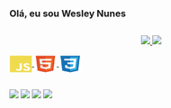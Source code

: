 ### Olá, eu sou Wesley Nunes
##

<div align="center">
  <a href="https://github.com/WesleyNunesSilva">
  <img height="180em" widith="42%" src="https://github-readme-stats.vercel.app/api?username=WesleyNunesSilva&show_icons=ture&theme=dark&include_all_commits=true&count_private=true"/>
  <img height="180em" widith="52%" src="https://github-readme-stats.vercel.app/api/top-langs/?username=WesleyNunesSilva&layout=compact&langs_count=7&theme=dark"/>
</div>
  <div style="display: inline_block"><br>
  <img align="center" alt="Wesley-Js" height="30" width="40" src="https://raw.githubusercontent.com/devicons/devicon/master/icons/javascript/javascript-plain.svg">
  <img align="center" alt="Wesley-HTML" height="30" width="40" src="https://raw.githubusercontent.com/devicons/devicon/master/icons/html5/html5-original.svg">
  <img align="center" alt="Wesley-CSS" height="30" width="40" src="https://raw.githubusercontent.com/devicons/devicon/master/icons/css3/css3-original.svg">  
</div>
  
  ##
  
<div> 
  <a href="https://www.instagram.com/wesley.nunes7" target="_blank"><img src="https://img.shields.io/badge/-Instagram-%23E4405F?style=for-the-badge&logo=instagram&logoColor=white" target="_blank"></a>
 <a href="https://discord.com/channels/@me" target="_blank"><img src="https://img.shields.io/badge/Discord-7289DA?style=for-the-badge&logo=discord&logoColor=white" target="_blank"></a> 
  <a href = "mailto:wesleynunes990@gmail.com"><img src="https://img.shields.io/badge/-Gmail-%23333?style=for-the-badge&logo=gmail&logoColor=white" target="_blank"></a>
  <a href="www.linkedin.com/in/wesley-nunes-2628ba237" target="_blank"><img src="https://img.shields.io/badge/-LinkedIn-%230077B5?style=for-the-badge&logo=linkedin&logoColor=white" target="_blank"></a> 
</div>
